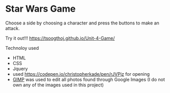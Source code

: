 # Star Wars Game

Choose a side by choosing a character and press the buttons to make an attack. 

Try it out!!!
https://tsoogthoj.github.io/Unit-4-Game/

Technoloy used
- HTML
- CSS
- Jquery
- used https://codepen.io/christopherkade/pen/rJVPjz for opening
- <a href="https://www.gimp.org/">GIMP</a> was used to edit all photos found through Google Images (I do not own any of the images used in this project)
